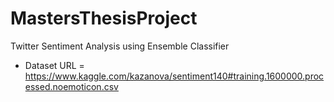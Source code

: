 # MastersThesisProject
Twitter Sentiment Analysis using Ensemble Classifier

- Dataset URL = https://www.kaggle.com/kazanova/sentiment140#training.1600000.processed.noemoticon.csv
